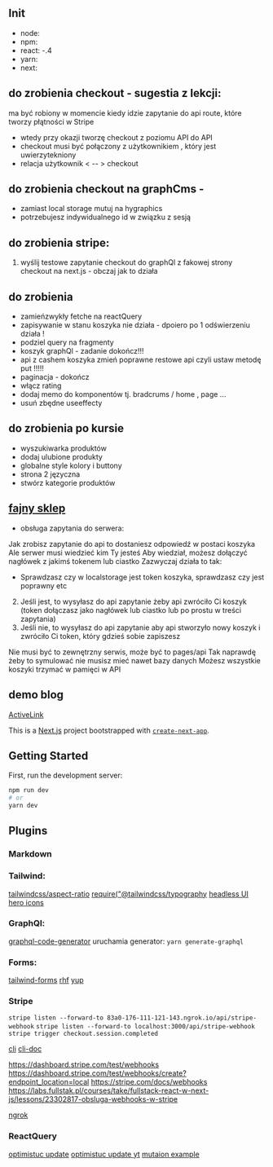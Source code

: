## Init

-   node:
-   npm:
-   react: -.4
-   yarn:
-   next:

## do zrobienia checkout - sugestia z lekcji:

ma być robiony w momencie kiedy idzie zapytanie do api route, które tworzy płątności w Stripe

-   wtedy przy okazji tworzę checkout z poziomu API do API
-   checkout musi być połączony z użytkownikiem , który jest uwierzytekniony
-   relacja użytkownik < -- > checkout

## do zrobienia checkout na graphCms -

-   zamiast local storage mutuj na hygraphics
-   potrzebujesz indywidualnego id w związku z sesją

## do zrobienia stripe:

1. wyślij testowe zapytanie checkout do graphQl z fakowej strony checkout na next.js - obczaj jak to działa

## do zrobienia

-   zamieńzwykły fetche na reactQuery
-   zapisywanie w stanu koszyka nie działa - dpoiero po 1 odświerzeniu działa !
-   podziel query na fragmenty
-   koszyk graphQl - zadanie dokończ!!!
-   api z cashem koszyka zmień poprawne restowe api czyli ustaw metodę put !!!!!
-   paginacja - dokończ
-   włącz rating
-   dodaj memo do komponentów tj. bradcrums / home , page ...
-   usuń zbędne useeffecty

## do zrobienia po kursie

-   wyszukiwarka produktów
-   dodaj ulubione produkty
-   globalne style kolory i buttony
-   strona 2 języczna
-   stwórz kategorie produktów

## [fajny sklep](https://shopmrbeast.com/shop/credit-card-hoodie)

-   obsługa zapytania do serwera:

Jak zrobisz zapytanie do api to dostaniesz odpowiedź w postaci koszyka
Ale serwer musi wiedzieć kim Ty jesteś
Aby wiedział, możesz dołączyć nagłówek z jakimś tokenem lub ciastko
Zazwyczaj działa to tak:

-   Sprawdzasz czy w localstorage jest token koszyka, sprawdzasz czy jest poprawny etc

2. Jeśli jest, to wysyłasz do api zapytanie żeby api zwróciło Ci koszyk (token dołączasz jako nagłówek lub ciastko lub po prostu w treści zapytania)
3. Jeśli nie, to wysyłasz do api zapytanie aby api stworzyło nowy koszyk i zwróciło Ci token, który gdzieś sobie zapiszesz

Nie musi być to zewnętrzny serwis, może być to pages/api
Tak naprawdę żeby to symulować nie musisz mieć nawet bazy danych
Możesz wszystkie koszyki trzymać w pamięci w API

## demo blog

[ActiveLink](https://zaiste.net/programming/reactjs/howtos/create-activelink-nextjs/)

This is a [Next.js](https://nextjs.org/) project bootstrapped with [`create-next-app`](https://github.com/vercel/next.js/tree/canary/packages/create-next-app).

## Getting Started

First, run the development server:

```bash
npm run dev
# or
yarn dev
```

## Plugins

### Markdown

### Tailwind:

[tailwindcss/aspect-ratio]()
[require("@tailwindcss/typography]()
[headless UI](https://headlessui.com/)
[hero icons](https://heroicons.com/)

### GraphQl:

[graphql-code-generator](https://www.graphql-code-generator.com/docs/getting-started/installation)
uruchamia generator: `yarn generate-graphql`

### Forms:

[tailwind-forms](https://github.com/tailwindlabs/tailwindcss-forms)
[rhf](https://react-hook-form.com/get-started#IntegratingControlledInputs)
[yup](https://github.com/jquense/yup)

### Stripe

`stripe listen --forward-to 83a0-176-111-121-143.ngrok.io/api/stripe-webhook`
`stripe listen --forward-to localhost:3000/api/stripe-webhook`
`stripe trigger checkout.session.completed`

[cli](https://stripe.com/docs/stripe-cli)
[cli-doc](https://stripe.com/docs/cli/trigger#trigger-event-checkout_session_completed)

https://dashboard.stripe.com/test/webhooks
https://dashboard.stripe.com/test/webhooks/create?endpoint_location=local
https://stripe.com/docs/webhooks
https://labs.fullstak.pl/courses/take/fullstack-react-w-next-js/lessons/23302817-obsluga-webhooks-w-stripe

[ngrok](https://dashboard.ngrok.com/get-started/setup)

### ReactQuery

[optimistuc update](https://codesandbox.io/s/withered-currying-4lhjx8?file=/pages/api/data.js:55-566)
[optimistuc update yt](https://www.youtube.com/watch?v=ZbhGXD8KpQ8)
[mutaion example ](https://daily-dev-tips.com/posts/react-query-and-optimistic-updates/)
